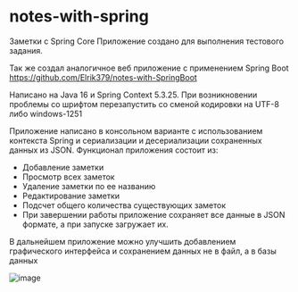 # notes-with-spring
Заметки с Spring Core
Приложение создано для выполнения тестового задания.

Так же создал аналогичное веб приложение с применением Spring Boot https://github.com/Elrik379/notes-with-SpringBoot

Написано на Java 16 и Spring Context 5.3.25. При возникновении проблемы со шрифтом перезапустить со сменой кодировки на UTF-8 либо windows-1251

Приложение написано в консольном варианте с использованием контекста Spring и сериализации и десериализации сохраненных данных из JSON. 
Функционал приложения состоит из:
- Добавление заметки
- Просмотр всех заметок
- Удаление заметки по ее названию
- Редактирование заметки
- Подсчет общего количества существующих заметок
- При завершении работы приложение сохраняет все данные в JSON формате, а при запуске загружает их.

В дальнейшем приложение можно улучшить добавлением графического интерфейса и сохранением данных не в файл, а в базы данных

![image](https://user-images.githubusercontent.com/92898813/222927080-8390b35a-2f2b-4947-b78b-457b20e2fa55.png)

